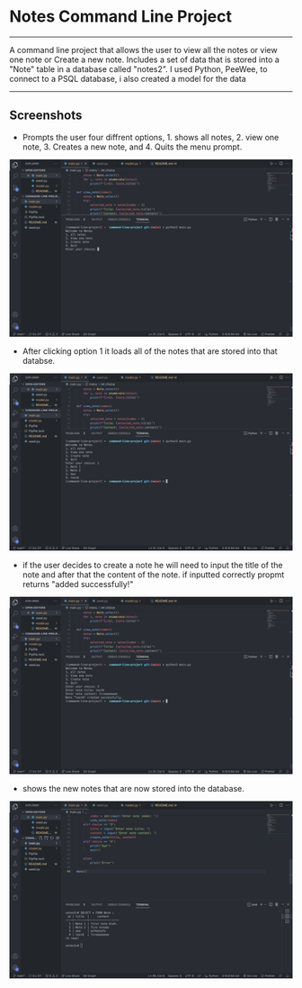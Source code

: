 # Notes Command Line Project
---
A command line project that allows the user to view  all the notes or view one note or Create a new note. Includes a set of data that is stored into a "Note" table in a database called "notes2". I used  Python, PeeWee, to connect to a PSQL database, i also created a model for the data

---
## Screenshots
* Prompts the user four diffrent options, 1. shows all notes, 2. view one note, 3. Creates a new note, and 4. Quits the menu 
prompt.

 ![menu](/images/Menu.png)

 *  After clicking option 1 it loads all of the notes that are stored into that databse. 

 ![All notes](/images/all_notes.png)
  *  if the user decides to create a note he will need to input the title of the note and after that the content of the note. if inputted correctly propmt returns "added successfully!"

   ![Create](/images/Create.png)

   *  shows the new notes that are now stored into the database.

   ![data](/images/data.png)


